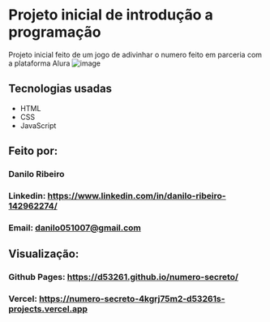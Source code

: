 # Projeto inicial de introdução a programação
Projeto inicial feito de um jogo de adivinhar o numero feito em parceria com a plataforma Alura
![image](https://github.com/user-attachments/assets/2ad479a8-080f-4259-b124-a0d5b8279dda)
## Tecnologias usadas
* HTML
* CSS
* JavaScript
## Feito por:
### Danilo Ribeiro 
### Linkedin: https://www.linkedin.com/in/danilo-ribeiro-142962274/
### Email: danilo051007@gmail.com
## Visualização:
### Github Pages: https://d53261.github.io/numero-secreto/
### Vercel: https://numero-secreto-4kgrj75m2-d53261s-projects.vercel.app 

